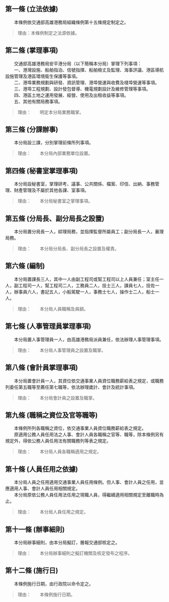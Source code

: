 第一條 (立法依據)
-----------------
　　本條例依交通部高雄港務局組織條例第十五條規定制定之。  
> 理由：本條例制定之法源依據。



第二條 (掌理事項)
-----------------
　　交通部高雄港務局安平港分局（以下簡稱本分局）掌理下列事項：  
　　一、港灣設施、船舶指泊、信號指揮、船舶檢丈及監理、海事評議、港區導航設施管理及港區環境衛生保護等事項。  
　　二、港埠業務規劃與研發、資訊管理、港埠營運與收費及棧埠營運等事項。  
　　三、港埠工程規劃、設計發包督導、機電規劃設計及維修管理等事項。  
　　四、港區土地之運用發展、經營、使用及出租收益等事項。  
　　五、其他有關局務事項。  
> 理由：　　明定本分局業務職掌。



第三條 (分課辦事)
-----------------
　　本分局設三課，分別掌理前條所列事項。  
> 理由：　　本分局內部業務單位設置。



第四條 (秘書室掌理事項)
-----------------------
　　本分局設秘書室，掌理研考、議事、公共關係、檔案、印信、出納、事務管理、財產管理及不屬於其他各課、室事項。  
> 理由：　　本分局秘書室之掌理事項。



第五條 (分局長、副分局長之設置)
-------------------------------
　　本分局置分局長一人，綜理局務，並指揮監督所屬員工；副分局長一人，襄理局務。  
> 理由：　　本分局分局長、副分局長之設置及權責。



第六條 (編制)
-------------
　　本分局置課長三人，其中一人由副工程司或幫工程司以上人員兼任；室主任一人，副工程司一人，幫工程司二人，工務員二人，技士三人，課員七人，技佐一人，辦事員六人，書記五人，小船駕駛一人，事務士七人，操作士二人，船士一人。  
> 理由：　　本分局人員職稱及員額。



第七條 (人事管理員掌理事項)
---------------------------
　　本分局置人事管理員一人，由高雄港務局派員兼任，依法辦理人事管理事項。  
> 理由：　　本分局人事管理員之設置及職掌。



第八條 (會計員掌理事項)
-----------------------
　　本分局置會計員一人，其資位依交通事業人員資位職務薪給表之規定，或職務列委任第五職等至薦任第七職等，依法辦理歲計、會計及統計事項。  
> 理由：　　本分局會計員之設置及職掌。



第九條 (職稱之資位及官等職等)
-----------------------------
　　本條例所列各職稱之資位，依交通事業人員資位職務薪給表之規定。  
　　原適用公務人員任用法之人事、會計人員各職稱之官等、職等，除本條例另有規定外，得依公務人員任用法有關職務列等表之規定。  
> 理由：　　本分局人員各職稱適用之規定。



第十條 (人員任用之依據)
-----------------------
　　本分局人員之任用適用交通事業人員任用條例。但人事、會計人員之任用，並應適用人事、會計人員任用相關規定。  
　　本分局原依公務人員任用法任用之現職人員，得繼續適用相關規定至離職時為止。  
> 理由：　　本分局人員任用之規定。



第十一條 (辦事細則)
-------------------
　　本分局辦事細則，由本分局擬訂，層報交通部核定之。  
> 理由：　　本分局辦事細則之擬訂機關及核定發布之程序。



第十二條 (施行日)
-----------------
　　本條例施行日期，由行政院以命令定之。  
> 理由：　　本條例施行日期。
